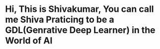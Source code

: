 # Hi, This is Shivakumar, You can call me Shiva Praticing to be a GDL(Genrative Deep Learner) in the World of AI
